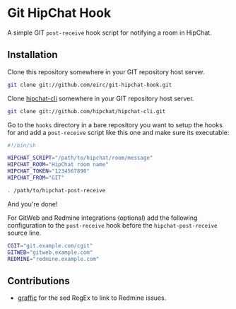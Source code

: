 # Git HipChat Hook

A simple GIT `post-receive` hook script for notifying a room in HipChat.

## Installation

Clone this repository somewhere in your GIT repository host server.

```sh
git clone git://github.com/eirc/git-hipchat-hook.git
```

Clone [hipchat-cli](https://github.com/hipchat/hipchat-cli) somewhere in your GIT repository host server.

```sh
git clone git://github.com/hipchat/hipchat-cli.git
```

Go to the `hooks` directory in a bare repository you want to setup the hooks for and add a `post-receive` script like this one and make sure its executable:

```sh
#!/bin/sh

HIPCHAT_SCRIPT="/path/to/hipchat/room/message"
HIPCHAT_ROOM="HipChat room name"
HIPCHAT_TOKEN="1234567890"
HIPCHAT_FROM="GIT"

. /path/to/hipchat-post-receive
```

And you're done!

For GitWeb and Redmine integrations (optional) add the following configuration to the `post-receive` hook before the `hipchat-post-receive` source line.

```sh
CGIT="git.example.com/cgit"
GITWEB="gitweb.example.com"
REDMINE="redmine.example.com"
```

## Contributions

* [graffic](http://github.com/graffic) for the sed RegEx to link to Redmine issues.
